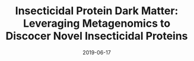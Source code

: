 ---
title: "Insecticidal Protein Dark Matter: Leveraging Metagenomics to Discocer Novel Insecticidal Proteins"
collection: posters-presentations
type: "Poster"
permalink: /posters-presentations/2019-06-17-poster-19
venue: "Innovations in Crop Science"
authors: <b>Boahemaa Adu-Oppong</b>, David Bush, Keith Turner, Kimberly Wegener, Stephanie Walkheuser, Ryan Williams, Joe Bedell, Ian Davis, James Baum . 
date: 2019-06-17
location: "St. Louis, MO"
---